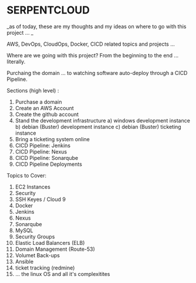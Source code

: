 # SERPENTCLOUD

_as of today, these are my thoughts and my ideas on where to go with this project ... _ 

AWS, DevOps, CloudOps, Docker, CICD related topics and projects ... 

Where are we going with this project? From the beginning to the end ... literally.

Purchaing the domain ... to watching software auto-deploy through a CICD Pipeline. 

Sections (high level) : 

1) Purchase a domain 
2) Create an AWS Account 
3) Create the github account
4) Stand the development infrastructure 
 a) windows development instance 
 b) debian (Buster) development instance
 c) debian (Buster) ticketing instance
5) Bring a ticketing system online
6) CICD Pipeline: Jenkins
7) CICD Pipeline: Nexus
8) CICD Pipeline: Sonarqube
7) CICD Pipeline Deployments

Topics to Cover: 

1) EC2 Instances
2) Security
3) SSH Keyes / Cloud 9
4) Docker
5) Jenkins
6) Nexus
7) Sonarqube
8) MySQL
9) Security Groups
10) Elastic Load Balancers (ELB)
11) Domain Management (Route-53)
12) Volumet Back-ups
13) Ansible
14) ticket tracking (redmine)
15) ... the linux OS and all it's complexitites


